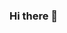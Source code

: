 ### Hi there 👋

<!--
**LucasMofardini/lucasmofardini** is a ✨ _special_ ✨ repository because its `README.md` (this file) appears on your GitHub profile.
